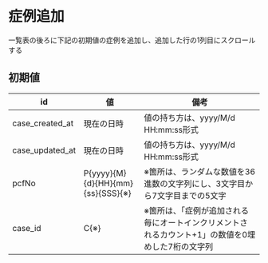 # 症例追加

一覧表の後ろに下記の初期値の症例を追加し、追加した行の1列目にスクロールする

## 初期値

| id | 値 | 備考 |
| ---- | ---- | ---- |
| case_created_at | 現在の日時 | 値の持ち方は、yyyy/M/d HH:mm:ss形式 |
| case_updated_at | 現在の日時 | 値の持ち方は、yyyy/M/d HH:mm:ss形式 |
| pcfNo | P{yyyy}{M}{d}{HH}{mm}{ss}{SSS}{※} | ※箇所は、ランダムな数値を36進数の文字列にし、3文字目から7文字目までの5文字 |
| case_id | C{※} | ※箇所は、「症例が追加される毎にオートインクリメントされるカウント+1」の数値を0埋めした7桁の文字列 |
